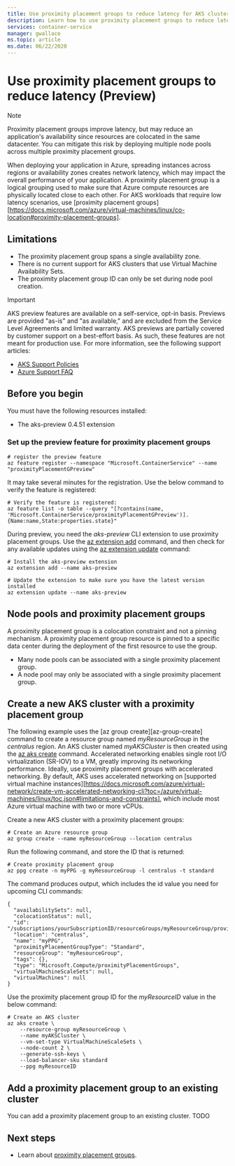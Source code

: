 ```yaml
---
title: Use proximity placement groups to reduce latency for AKS clusters
description: Learn how to use proximity placement groups to reduce latency for your AKS cluster workloads.
services: container-service
manager: gwallace
ms.topic: article
ms.date: 06/22/2020
---
```


# Use proximity placement groups to reduce latency (Preview)

> [!Note]
> Proximity placement groups improve latency, but may reduce an application's availability since resources are colocated in the same datacenter. You can mitigate this risk by deploying multiple node pools across multiple proximity placement groups.

When deploying your application in Azure, spreading instances across regions or availability zones creates network latency, which may impact the overall performance of your application. A proximity placement group is a logical grouping used to make sure that Azure compute resources are physically located close to each other. For AKS workloads that require low latency scenarios, use [proximity placement groups][https://docs.microsoft.com/azure/virtual-machines/linux/co-location#proximity-placement-groups].

## Limitations

* The proximity placement group spans a single availability zone.
* There is no current support for AKS clusters that use Virtual Machine Availability Sets.
* The proximity placement group ID can only be set during node pool creation.

> [!IMPORTANT]
> AKS preview features are available on a self-service, opt-in basis. Previews are provided "as-is" and "as available," and are excluded from the Service Level Agreements and limited warranty. AKS previews are partially covered by customer support on a best-effort basis. As such, these features are not meant for production use. For more information, see the following support articles:
>
> - [AKS Support Policies](support-policies.md)
> - [Azure Support FAQ](faq.md)

## Before you begin

You must have the following resources installed:

- The aks-preview 0.4.51 extension

### Set up the preview feature for proximity placement groups

```azurecli-interactive
# register the preview feature
az feature register --namespace "Microsoft.ContainerService" --name "proximityPlacementGPreview"
```

It may take several minutes for the registration. Use the below command to verify the feature is registered:

```azurecli-interactive
# Verify the feature is registered:
az feature list -o table --query "[?contains(name, 'Microsoft.ContainerService/proximityPlacementGPreview')].{Name:name,State:properties.state}"
```

During preview, you need the *aks-preview* CLI extension to use proximity placement groups. Use the [az extension add][az-extension-add] command, and then check for any available updates using the [az extension update][az-extension-update] command:

```azurecli-interactive
# Install the aks-preview extension
az extension add --name aks-preview

# Update the extension to make sure you have the latest version installed
az extension update --name aks-preview
```
## Node pools and proximity placement groups

A proximity placement group is a colocation constraint and not a pinning mechanism. A proximity placement group resource is pinned to a specific data center during the deployment of the first resource to use the group.

* Many node pools can be associated with a single proximity placement group.
* A node pool may only be associated with a single proximity placement group.

## Create a new AKS cluster with a proximity placement group

The following example uses the [az group create][az-group-create] command to create a resource group named *myResourceGroup* in the *centralus* region. An AKS cluster named *myAKSCluster* is then created using the [az aks create][az-aks-create] command. Accelerated networking enables single root I/O virtualization (SR-IOV) to a VM, greatly improving its networking performance. Ideally, use proximity placement groups with accelerated networking. By default, AKS uses accelerated networking on [supported virtual machine instances][https://docs.microsoft.com/azure/virtual-network/create-vm-accelerated-networking-cli?toc=/azure/virtual-machines/linux/toc.json#limitations-and-constraints], which include most Azure virtual machine with two or more vCPUs.

Create a new AKS cluster with a proximity placement groups:

```azurecli-interactive
# Create an Azure resource group
az group create --name myResourceGroup --location centralus
```
Run the following command, and store the ID that is returned:

```azurecli-interactive
# Create proximity placement group
az ppg create -n myPPG -g myResourceGroup -l centralus -t standard
```

The command produces output, which includes the id value you need for upcoming CLI commands:

```output
{
  "availabilitySets": null,
  "colocationStatus": null,
  "id": "/subscriptions/yourSubscriptionID/resourceGroups/myResourceGroup/providers/Microsoft.Compute/proximityPlacementGroups/myPPG",
  "location": "centralus",
  "name": "myPPG",
  "proximityPlacementGroupType": "Standard",
  "resourceGroup": "myResourceGroup",
  "tags": {},
  "type": "Microsoft.Compute/proximityPlacementGroups",
  "virtualMachineScaleSets": null,
  "virtualMachines": null
}
```

Use the proximity placement group ID for the *myResourceID* value in the below command:

```azurecli-interactive
# Create an AKS cluster
az aks create \
    --resource-group myResourceGroup \
    --name myAKSCluster \
    --vm-set-type VirtualMachineScaleSets \
    --node-count 2 \
    --generate-ssh-keys \
    --load-balancer-sku standard
    --ppg myResourceID
```

## Add a proximity placement group to an existing cluster

You can add a proximity placement group to an existing cluster. TODO


## Next steps

* Learn about [proximity placement groups][proximity-placement-groups].

<!-- LINKS - Internal -->
[azure-ad-rbac]: azure-ad-rbac.md
[aks-tutorial-prepare-app]: ./tutorial-kubernetes-prepare-app.md
[azure-cli-install]: /cli/azure/install-azure-cli
[az-aks-get-upgrades]: /cli/azure/aks#az-aks-get-upgrades
[az-aks-upgrade]: /cli/azure/aks#az-aks-upgrade
[az-aks-show]: /cli/azure/aks#az-aks-show
[nodepool-upgrade]: use-multiple-node-pools.md#upgrade-a-node-pool
[az-extension-add]: /cli/azure/extension#az-extension-add
[az-extension-update]: /cli/azure/extension#az-extension-update
[proximity-placement-groups]: /virtual-machines/linux/co-location
[az-aks-create]: /cli/azure/aks#az-aks-create
[system-pool]: ./use-system-pools.md

